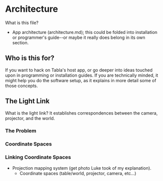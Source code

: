 # Architecture

What is this file?

- App architecture (architecture.md); this could be folded into installation or programmer's guide--or maybe it really does belong in its own section.
	
## Who is this for?

If you want to hack on Tabla's host app, or go deeper into ideas touched upon in programming or installation guides. If you are technically minded, it might help you do the software setup, as it explains in more detail some of those concepts. 

## The Light Link
 
What is the light link? It establishes correspondences between the camera, projector, and the world.

### The Problem

### Coordinate Spaces

### Linking Coordinate Spaces

- Projection mapping system (get photo Luke took of my explanation).
	- Coordinate spaces (table/world, projector, camera, etc...)